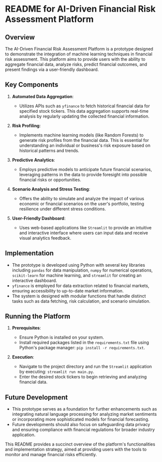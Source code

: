 # README for AI-Driven Financial Risk Assessment Platform

## Overview

The AI-Driven Financial Risk Assessment Platform is a prototype designed to demonstrate the integration of machine learning techniques in financial risk assessment. This platform aims to provide users with the ability to aggregate financial data, analyze risks, predict financial outcomes, and present findings via a user-friendly dashboard.

## Key Components

1. **Automated Data Aggregation**: 
   - Utilizes APIs such as `yfinance` to fetch historical financial data for specified stock tickers. This data aggregation supports real-time analysis by regularly updating the collected financial information.

2. **Risk Profiling**: 
   - Implements machine learning models (like Random Forests) to generate risk profiles from the financial data. This is essential for understanding an individual or business's risk exposure based on historical patterns and trends.

3. **Predictive Analytics**: 
   - Employs predictive models to anticipate future financial scenarios, leveraging patterns in the data to provide foresight into possible financial risks or opportunities.

4. **Scenario Analysis and Stress Testing**:
   - Offers the ability to simulate and analyze the impact of various economic or financial scenarios on the user's portfolio, testing resilience under different stress conditions.

5. **User-Friendly Dashboard**:
   - Uses web-based applications like `Streamlit` to provide an intuitive and interactive interface where users can input data and receive visual analytics feedback.

## Implementation

- The prototype is developed using Python with several key libraries including `pandas` for data manipulation, `numpy` for numerical operations, `scikit-learn` for machine learning, and `streamlit` for creating an interactive dashboard.
- `yfinance` is employed for data extraction related to financial markets, ensuring accessibility to up-to-date market information.
- The system is designed with modular functions that handle distinct tasks such as data fetching, risk calculation, and scenario simulation.

## Running the Platform

1. **Prerequisites**:
   - Ensure Python is installed on your system.
   - Install required packages listed in the `requirements.txt` file using Python's package manager: `pip install -r requirements.txt`.

2. **Execution**:
   - Navigate to the project directory and run the `Streamlit` application by executing: `streamlit run main.py`.
   - Enter the desired stock tickers to begin retrieving and analyzing financial data.

## Future Development

- This prototype serves as a foundation for further enhancements such as integrating natural language processing for analyzing market sentiments or incorporating more sophisticated models for financial forecasting.
- Future developments should also focus on safeguarding data privacy and ensuring compliance with financial regulations for broader industry application.

This README provides a succinct overview of the platform's functionalities and implementation strategy, aimed at providing users with the tools to monitor and manage financial risks efficiently.
